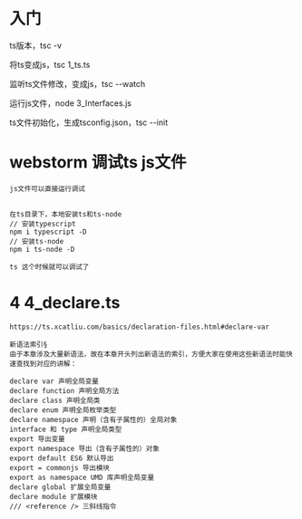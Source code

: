 # 入门
ts版本，tsc -v

将ts变成js，tsc 1_ts.ts

监听ts文件修改，变成js，tsc --watch

运行js文件，node 3_Interfaces.js

ts文件初始化，生成tsconfig.json，tsc --init
# webstorm 调试ts js文件
```
js文件可以直接运行调试


在ts目录下，本地安装ts和ts-node
// 安装typescript
npm i typescript -D
// 安装ts-node
npm i ts-node -D

ts 这个时候就可以调试了

```


# 4 4_declare.ts
```
https://ts.xcatliu.com/basics/declaration-files.html#declare-var

新语法索引§
由于本章涉及大量新语法，故在本章开头列出新语法的索引，方便大家在使用这些新语法时能快速查找到对应的讲解：

declare var 声明全局变量
declare function 声明全局方法
declare class 声明全局类
declare enum 声明全局枚举类型
declare namespace 声明（含有子属性的）全局对象
interface 和 type 声明全局类型
export 导出变量
export namespace 导出（含有子属性的）对象
export default ES6 默认导出
export = commonjs 导出模块
export as namespace UMD 库声明全局变量
declare global 扩展全局变量
declare module 扩展模块
/// <reference /> 三斜线指令

```